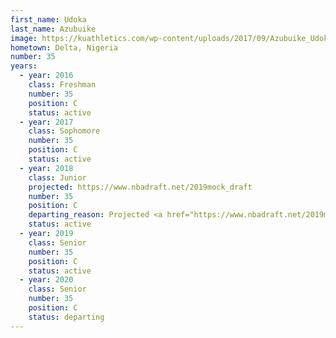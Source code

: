 ```yaml
---
first_name: Udoka
last_name: Azubuike
image: https://kuathletics.com/wp-content/uploads/2017/09/Azubuike_Udoka-745x1024.jpg
hometown: Delta, Nigeria
number: 35
years:
  - year: 2016
    class: Freshman
    number: 35
    position: C
    status: active
  - year: 2017
    class: Sophomore
    number: 35
    position: C
    status: active
  - year: 2018
    class: Junior
    projected: https://www.nbadraft.net/2019mock_draft
    number: 35
    position: C
    departing_reason: Projected <a href="https://www.nbadraft.net/2019mock_draft">52nd pick</a> in the NBA draft
    status: active
  - year: 2019
    class: Senior
    number: 35
    position: C
    status: active
  - year: 2020
    class: Senior
    number: 35
    position: C
    status: departing
---
```

